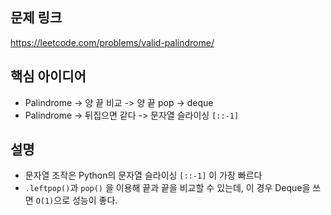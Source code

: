 ## 문제 링크
https://leetcode.com/problems/valid-palindrome/

## 핵심 아이디어
- Palindrome -> 양 끝 비교 -> 양 끝 pop -> deque
- Palindrome -> 뒤집으면 같다 -> 문자열 슬라이싱 `[::-1]`

## 설명
- 문자열 조작은 Python의 문자열 슬라이싱 `[::-1]` 이 가장 빠르다
- `.leftpop()`과 `pop()` 을 이용해 끝과 끝을 비교할 수 있는데, 이 경우 Deque을 쓰면 `O(1)`으로 성능이 좋다.